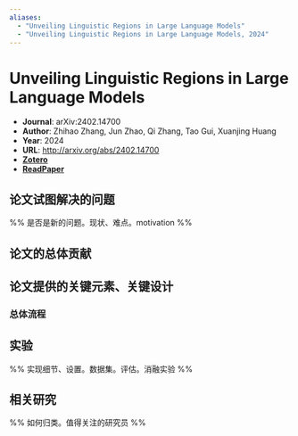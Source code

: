 ```yaml
---
aliases:
  - "Unveiling Linguistic Regions in Large Language Models"
  - "Unveiling Linguistic Regions in Large Language Models, 2024"
---
```

# Unveiling Linguistic Regions in Large Language Models

- **Journal**: arXiv:2402.14700
- **Author**: Zhihao Zhang, Jun Zhao, Qi Zhang, Tao Gui, Xuanjing Huang
- **Year**: 2024
- **URL**: http://arxiv.org/abs/2402.14700
- [**Zotero**](zotero://select/items/@2024UnveilingLinguisticRegionsZhang)
- [**ReadPaper**](https://readpaper.com/pdf-annotate/note?pdfId=4894461317049483265&noteId=2407253583050660864)

## 论文试图解决的问题

%% 是否是新的问题。现状、难点。motivation %%

## 论文的总体贡献

## 论文提供的关键元素、关键设计

### 总体流程

## 实验

%% 实现细节、设置。数据集。评估。消融实验 %%

## 相关研究

%% 如何归类。值得关注的研究员 %%
